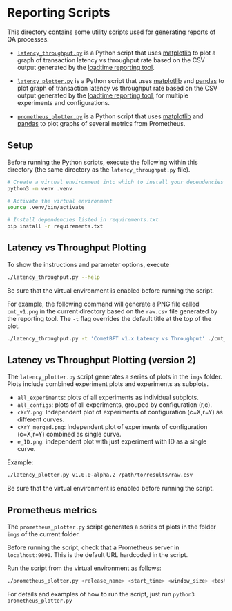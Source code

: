 # Reporting Scripts

This directory contains some utility scripts used for generating reports of QA processes.

* [`latency_throughput.py`](./latency_throughput.py) is a Python script that uses
    [matplotlib] to plot a graph of transaction latency vs throughput rate based on
    the CSV output generated by the [loadtime reporting
    tool](../../../test/loadtime/cmd/report/).

* [`latency_plotter.py`](./latency_plotter.py) is a Python script that uses
    [matplotlib] and [pandas] to plot graph of transaction latency vs throughput rate based on
    the CSV output generated by the [loadtime reporting
    tool](../../../test/loadtime/cmd/report/), for multiple experiments and configurations.

* [`prometheus_plotter.py`](./prometheus_plotter.py) is a Python script that uses
    [matplotlib] and [pandas] to plot graphs of several metrics from Prometheus.

## Setup

Before running the Python scripts, execute the following within this directory (the same directory
as the `latency_throughput.py` file).

```bash
# Create a virtual environment into which to install your dependencies
python3 -m venv .venv

# Activate the virtual environment
source .venv/bin/activate

# Install dependencies listed in requirements.txt
pip install -r requirements.txt
```

## Latency vs Throughput Plotting

To show the instructions and parameter options, execute 
```bash
./latency_throughput.py --help
```
Be sure that the virtual environment is enabled before running the script.

For example, the following command will generate a PNG file called `cmt_v1.png` in the current
directory based on the `raw.csv` file generated by the reporting tool. The `-t` flag overrides the
default title at the top of the plot.
```bash
./latency_throughput.py -t 'CometBFT v1.x Latency vs Throughput' ./cmt_v1.png /path/to/results/raw.csv
```

## Latency vs Throughput Plotting (version 2)

The `latency_plotter.py` script generates a series of plots in the `imgs` folder.
Plots include combined experiment plots and experiments as subplots.
- `all_experiments`: plots of all experiments as individual subplots.
- `all_configs`: plots of all experiments, grouped by configuration (r,c).
- `cXrY.png`: Independent plot of experiments of configuration (c=X,r=Y) as different curves.
- `cXrY_merged.png`: Independent plot of experiments of configuration (c=X,r=Y) combined as single curve.
- `e_ID.png`: independent plot with just experiment with ID as a single curve.

Example:
```bash
./latency_plotter.py v1.0.0-alpha.2 /path/to/results/raw.csv
```
Be sure that the virtual environment is enabled before running the script.

## Prometheus metrics

The `prometheus_plotter.py` script generates a series of plots in the folder `imgs` of the current folder.

Before running the script, check that a Prometheus server in `localhost:9090`. This is the default URL hardcoded in the script.

Run the script from the virtual environment as follows:
```bash
./prometheus_plotter.py <release_name> <start_time> <window_size> <test_case>
```

For details and examples of how to run the script, just run `python3 prometheus_plotter.py` 

[matplotlib]: https://matplotlib.org/
[pandas]: https://pandas.pydata.org
